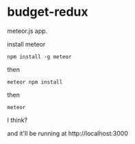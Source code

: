 # budget-redux

meteor.js app. 

install meteor 

```
npm install -g meteor
```

then 

```
meteor npm install
```

then 

```
meteor
```

I think? 


and it'll be running at http://localhost:3000
